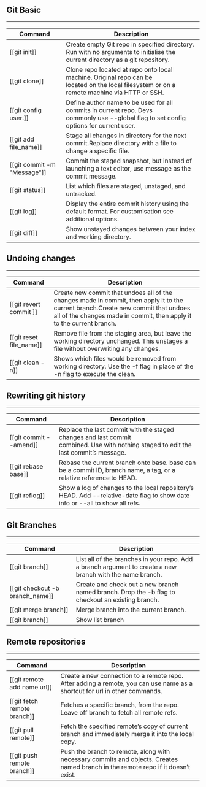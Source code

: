 
## Git Basic
---

| Command                     | Description                                                                                                                                    |
| --------------------------- | ---------------------------------------------------------------------------------------------------------------------------------------------- |
| [[git init]]                | Create empty Git repo in specified directory. Run with no arguments to initialise the current directory as a git repository.                   |
| [[git clone]]               | Clone repo located at repo onto local machine. Original repo can be<br>located on the local filesystem or on a remote machine via HTTP or SSH. |
| [[git config user.]]        | Define author name to be used for all commits in current repo. Devs<br>commonly use --global flag to set config options for current user.      |
| [[git add file_name]]       | Stage all changes in directory for the next commit.Replace directory with a file to change a specific file.                                    |
| [[git commit -m "Message"]] | Commit the staged snapshot, but instead of launching a text editor, use message as the commit message.                                         |
| [[git status]]              | List which files are staged, unstaged, and untracked.                                                                                          |
| [[git log]]                 | Display the entire commit history using the default format. For customisation see additional options.                                          |
| [[git diff]]                | Show unstayed changes between your index and working directory.                                                                                |


## Undoing changes
---

| Command                 | Description                                                                                                                                                                                                |
| ----------------------- | ---------------------------------------------------------------------------------------------------------------------------------------------------------------------------------------------------------- |
| [[git revert commit ]]  | Create new commit that undoes all of the changes made in commit, then apply it to the current branch.Create new commit that undoes all of the changes made in commit, then apply it to the current branch. |
| [[git reset file_name]] | Remove file from the staging area, but leave the working directory unchanged. This unstages a file without overwriting any changes.                                                                        |
| [[git clean -n]]        | Shows which files would be removed from working directory. Use the -f flag in place of the -n flag to execute the clean.                                                                                   |

## Rewriting git history
---

| Command                | Description                                                                                                                             |
| ---------------------- | --------------------------------------------------------------------------------------------------------------------------------------- |
| [[git commit --amend]] | Replace the last commit with the staged changes and last commit<br>combined. Use with nothing staged to edit the last commit’s message. |
| [[git rebase base]]    | Rebase the current branch onto base. base can be a commit ID, branch name, a tag, or a relative reference to HEAD.                      |
| [[git reflog]]         | Show a log of changes to the local repository’s HEAD. Add --relative-date flag to show date info or --all to show all refs.             |

## Git Branches
---

| Command                    | Description                                                                                               |
| -------------------------- | --------------------------------------------------------------------------------------------------------- |
| [[git branch]]             | List all of the branches in your repo. Add a branch argument to create a new branch with the name branch. |
| [[git checkout -b branch_name]] | Create and check out a new branch named branch. Drop the -b flag to checkout an existing branch.          |
| [[git merge branch]]       | Merge branch into the current branch.                                                                     |
| [[git branch]]             | Show list branch                                                                                          |

## Remote repositories
---

| Command                     | Description                                                                                                                       |
| --------------------------- | --------------------------------------------------------------------------------------------------------------------------------- |
| [[git remote add name url]] | Create a new connection to a remote repo. After adding a remote, you can use name as a shortcut for url in other commands.        |
| [[git fetch remote branch]] | Fetches a specific branch, from the repo. Leave off branch to fetch all remote refs.                                              |
| [[git pull remote]]         | Fetch the specified remote’s copy of current branch and immediately merge it into the local copy.                                 |
| [[git push remote branch]]  | Push the branch to remote, along with necessary commits and objects. Creates named branch in the remote repo if it doesn’t exist. |
